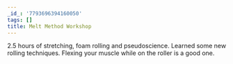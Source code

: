 ```yaml
---
_id_: '7793696394160050'
tags: []
title: Melt Method Workshop
---
```


2.5 hours of stretching, foam rolling and pseudoscience. Learned some new rolling techniques. Flexing your muscle while on the roller is a good one.
